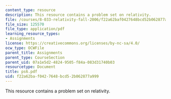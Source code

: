 ```yaml
---
content_type: resource
description: This resource contains a problem set on relativity.
file: /courses/8-033-relativity-fall-2006/f22a62baf0427648bcd52b062877a999_ps6.pdf
file_size: 125570
file_type: application/pdf
learning_resource_types:
- Assignments
license: https://creativecommons.org/licenses/by-nc-sa/4.0/
ocw_type: OCWFile
parent_title: Assignments
parent_type: CourseSection
parent_uid: 07a1e5d2-4824-9505-f84a-083d31740b03
resourcetype: Document
title: ps6.pdf
uid: f22a62ba-f042-7648-bcd5-2b062877a999
---
```

This resource contains a problem set on relativity.
